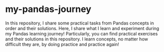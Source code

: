 # my-pandas-journey
In this repository, I share some practical tasks from Pandas concepts in order and their solutions. 
Here, I share what I learn and experiment during my Pandas learning journey! Particularly, you can find practical exercises and their solutions in this repository. I learn concepts, no matter how difficult they are, by doing practice and practice again!
